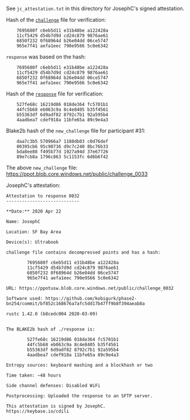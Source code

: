 See `jc_attestation.txt` in this directory for JosephC's signed attestation.

Hash of the [`challenge`](https://ppot.blob.core.windows.net/public/challenge_0032) file for verification:

```
    7695680f c6eb5d11 e31b48be a122428a
    11cf5429 d54b7d9d cd24c879 9876ae61
    6850f232 0f68964d b26e04dd 06ce5747
    965e7f41 aefa1eec 790e9566 5c0e6342
```

`response` was based on the hash:

```
    7695680f c6eb5d11 e31b48be a122428a
    11cf5429 d54b7d9d cd24c879 9876ae61
    6850f232 0f68964d b26e04dd 06ce5747
    965e7f41 aefa1eec 790e9566 5c0e6342
```

Hash of the [`response`](https://ppot.blob.core.windows.net/public/response_0030_anant) file for verification:

```
    527fe68c 16219d86 018de364 fc5701b1
    44fc5b68 eb063c9a 8c4e8405 b35f4561
    b55363df 6d9adf82 8792c7b1 92a595b4
    4aadbea7 cdef918a 11bfe65a 89c9e4a3
```

Blake2b hash of the `new_challenge` file for participant #31:

```
    daa7c3b5 570966a7 1180db03 c0d76def
    00395cb6 95c90736 d9c7c240 8bc76b33
    bda8ee88 f495b77d 1927a94d 37e67726
    89e7cb8a 1796c863 5c1153fc 6d6b6f42
```

The above `new_challenge` file: https://ppot.blob.core.windows.net/public/challenge_0033

JosephC's attestation:

```
Attestation to response 0032
----------------------------

**Date:** 2020 Apr 22

Name: JosephC   

Location: SF Bay Area

Device(s): Ultrabook

challenge file contains decompressed points and has a hash:

        7695680f c6eb5d11 e31b48be a122428a
        11cf5429 d54b7d9d cd24c879 9876ae61
        6850f232 0f68964d b26e04dd 06ce5747
        965e7f41 aefa1eec 790e9566 5c0e6342

URL: https://ppotusw.blob.core.windows.net/public/challenge_0032

Software used: https://github.com/kobigurk/phase2-bn254/commit/bf852c168676a7afc5dd17b47ff9b8f394aeab8a

rustc 1.42.0 (b8cedc004 2020-03-09)


The BLAKE2b hash of ./response is:

        527fe68c 16219d86 018de364 fc5701b1
        44fc5b68 eb063c9a 8c4e8405 b35f4561
        b55363df 6d9adf82 8792c7b1 92a595b4
        4aadbea7 cdef918a 11bfe65a 89c9e4a3

Entropy sources: keyboard mashing and a blockhash or two

Time taken: ~48 hours

Side channel defenses: Disabled WiFi

Postprocessing: Uploaded the response to an SFTP server.

This attestation is signed by JosephC.
https://keybase.io/cdili 
```
